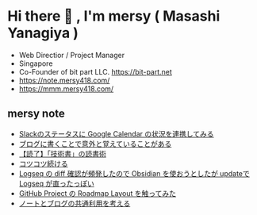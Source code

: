 # Hi there 👋 , I'm mersy ( Masashi Yanagiya )

- Web Directior / Project Manager
- Singapore
- Co-Founder of bit part LLC. https://bit-part.net
- https://note.mersy418.com/
- https://mmm.mersy418.com/

## mersy note
<!-- BLOG-POST-LIST:START -->
- [Slackのステータスに Google Calendar の状況を連携してみる](https://note.mersy418.com/article/slack-google-calendar?utm_source=feed)
- [ブログに書くことで意外と覚えていることがある](https://note.mersy418.com/article/blog-remind?utm_source=feed)
- [【読了】「技術書」の読書術](https://note.mersy418.com/article/book-b0bf469ylk?utm_source=feed)
- [コツコツ続ける](https://note.mersy418.com/article/continuity?utm_source=feed)
- [Logseq の diff 確認が頻発したので Obsidian を使おうとしたが updateで Logseq が直ったっぽい](https://note.mersy418.com/article/logseq-obsidian?utm_source=feed)
- [GitHub Project の Roadmap Layout を触ってみた](https://note.mersy418.com/article/github-project-roadmap-layout?utm_source=feed)
- [ノートとブログの共通利用を考える](https://note.mersy418.com/article/blog-pkm?utm_source=feed)
<!-- BLOG-POST-LIST:END -->
